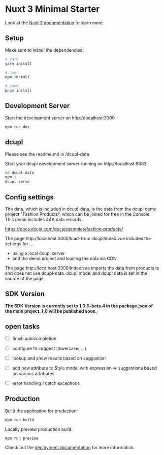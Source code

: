 # Nuxt 3 Minimal Starter

Look at the [Nuxt 3 documentation](https://nuxt.com/docs/getting-started/introduction) to learn more.

## Setup

Make sure to install the dependencies:

```bash
# yarn
yarn install

# npm
npm install

# pnpm
pnpm install
```

## Development Server

Start the development server on http://localhost:3000

```bash
npm run dev
```

## dcupl
Please see the readme.md in /dcupl-data

Start your dcupl development server running on http://localhost:8083

```bash
cd dcupl-data
npm i
dcupl serve
```

## Config settings
The data, which is included in dcupl-data, is the data from the dcupl demo project "Fashion Products", which can be joined for free in the Console. This demo includes 44K data records.

https://docs.dcupl.com/docs/examples/fashion-products/

The page http://localhost:3000/load-from-dcupl/index.vue includes the settings for ...
- using a local dcupl server
- and the demo project and loading the data via CDN


The page http://localhost:3000/index.vue imports the data from products.ts and does not use dcupl-data. dcupl model and dcupl data is set in the source of the page.

## SDK Version
**The SDK Version is currently set to 1.0.0-beta.4 in the package.json of the main project. 1.0 will be published soon.**


## open tasks
- [ ] finish autocompletion
- [ ] configure fn.suggest (lowercase, ...)
- [ ] lookup and show results based on suggestion
- [ ] add new attribute to Style model with expression => suggestions based on various attributes
- [ ] error handling / catch exceptions



## Production
Build the application for production:

```bash
npm run build
```

Locally preview production build:

```bash
npm run preview
```

Check out the [deployment documentation](https://nuxt.com/docs/getting-started/deployment) for more information.
